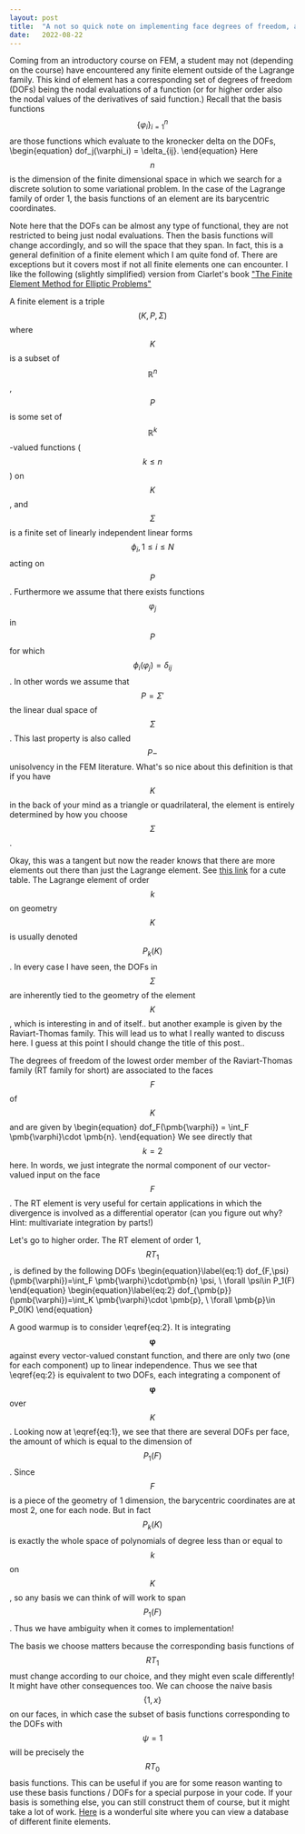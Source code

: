 ```yaml
---
layout: post
title:  "A not so quick note on implementing face degrees of freedom, and degrees of freedom in general"
date:   2022-08-22
---
```

Coming from an introductory course on FEM, a student may not (depending on the course) have encountered any finite element outside of the Lagrange family. This kind of element has a corresponding set of degrees of freedom (DOFs) being the nodal evaluations of a function (or for higher order also the nodal values of the derivatives of said function.) Recall that the basis functions $$\{\varphi_i\}_{i=1}^n$$ are those functions which evaluate to the kronecker delta on the DOFs,
\begin{equation} dof_j(\varphi_i) = \delta_{ij}. \end{equation}
Here $$n$$ is the dimension of the finite dimensional space in which we search for a discrete solution to some variational problem. In the case of the Lagrange family of order 1, the basis functions of an element are its barycentric coordinates.

Note here that the DOFs can be almost any type of functional, they are not restricted to being just nodal evaluations. Then the basis functions will change accordingly, and so will the space that they span. In fact, this is a general definition of a finite element which I am quite fond of. There are exceptions but it covers most if not all finite elements one can encounter. I like the following (slightly simplified) version from Ciarlet's book ["The Finite Element Method for Elliptic Problems"](https://books.google.se/books/about/The_Finite_Element_Method_for_Elliptic_P.html?id=1PF-WS0Nl9IC&source=kp_book_description&redir_esc=y)

A finite element is a triple $$(K,P,\Sigma)$$ where $$K$$ is a subset of $$\mathbb{R}^n$$, $$P$$ is some set of $$\mathbb{R}^k$$-valued functions ($$k\leq n$$) on $$K$$, and $$\Sigma$$ is a finite set of linearly independent linear forms $$\phi_i, 1\leq i\leq N$$ acting on $$P$$. Furthermore we assume that there exists functions $$\varphi_j$$ in $$P$$ for which $$\phi_i(\varphi_j)=\delta_{ij}$$. In other words we assume that $$P=\Sigma'$$ the linear dual space of $$\Sigma$$. This last property is also called $$P-$$unisolvency in the FEM literature. What's so nice about this definition is that if you have $$K$$ in the back of your mind as a triangle or quadrilateral, the element is entirely determined by how you choose $$\Sigma$$.

Okay, this was a tangent but now the reader knows that there are more elements out there than just the Lagrange element. See [this link](https://www-users.cse.umn.edu/~arnold/femtable/) for a cute table. The Lagrange element of order $$k$$ on geometry $$K$$ is usually denoted $$P_k(K)$$. In every case I have seen, the DOFs in $$\Sigma$$ are inherently tied to the geometry of the element $$K$$, which is interesting in and of itself.. but another example is given by the Raviart-Thomas family. This will lead us to what I really wanted to discuss here. I guess at this point I should change the title of this post..

The degrees of freedom of the lowest order member of the Raviart-Thomas family (RT family for short) are associated to the faces $$F$$ of $$K$$ and are given by 
\begin{equation} dof_F(\pmb{\varphi}) = \int_F \pmb{\varphi}\cdot \pmb{n}. \end{equation}
We see directly that $$k=2$$ here. In words, we just integrate the normal component of our vector-valued input on the face $$F$$. The RT element is very useful for certain applications in which the divergence is involved as a differential operator (can you figure out why? Hint: multivariate integration by parts!)

Let's go to higher order. The RT element of order 1, $$RT_1$$, is defined by the following DOFs
\begin{equation}\label{eq:1}
dof_{F,\psi}(\pmb{\varphi})=\int_F \pmb{\varphi}\cdot\pmb{n} \psi, \ \forall \psi\in P_1(F)
\end{equation}
\begin{equation}\label{eq:2}
dof_{\pmb{p}}(\pmb{\varphi})=\int_K \pmb{\varphi}\cdot \pmb{p}, \ \forall \pmb{p}\in P_0(K)
\end{equation}

A good warmup is to consider \eqref{eq:2}. It is integrating $$\pmb{\varphi}$$ against every vector-valued constant function, and there are only two (one for each component) up to linear independence. Thus we see that \eqref{eq:2} is equivalent to two DOFs, each integrating a component of $$\pmb{\varphi}$$ over $$K$$. Looking now at \eqref{eq:1}, we see that there are several DOFs per face, the amount of which is equal to the dimension of $$P_1(F)$$. Since $$F$$ is a piece of the geometry of 1 dimension, the barycentric coordinates are at most 2, one for each node. But in fact $$P_k(K)$$ is exactly the whole space of polynomials of degree less than or equal to $$k$$ on $$K$$, so any basis we can think of will work to span $$P_1(F)$$. Thus we have ambiguity when it comes to implementation!

The basis we choose matters because the corresponding basis functions of $$RT_1$$ must change according to our choice, and they might even scale differently! It might have other consequences too. We can choose the naive basis $$\{1,x\}$$ on our faces, in which case the subset of basis functions corresponding to the DOFs with $$\psi=1$$ will be precisely the $$RT_0$$ basis functions. This can be useful if you are for some reason wanting to use these basis functions / DOFs for a special purpose in your code. If your basis is something else, you can still construct them of course, but it might take a lot of work. [Here](https://defelement.com/elements/raviart-thomas.html) is a wonderful site where you can view a database of different finite elements. 
